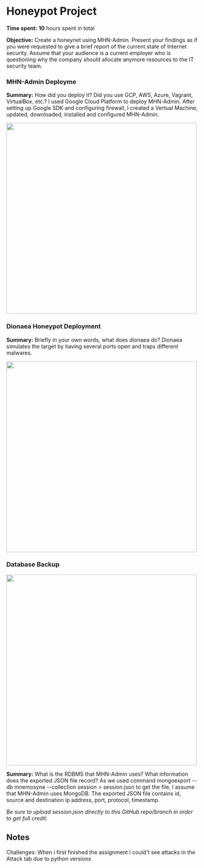 # Honeypot Project

**Time spent:** **10** hours spent in total

**Objective:** Create a honeynet using MHN-Admin. Present your findings as if you were requested to give a brief report of the current state of Internet security. Assume that your audience is a current employer who is questioning why the company should allocate anymore resources to the IT security team.

### MHN-Admin Deployme

**Summary:** How did you deploy it? Did you use GCP, AWS, Azure, Vagrant, VirtualBox, etc.?
I used Google Cloud Platform to deploy MHN-Admin. After setting up Google SDK and configuring firewall, I created a Vertual Machine, updated, downloaded, installed and configured MHN-Admin.

<img src="mhn-admin.gif" width=500>

### Dionaea Honeypot Deployment

**Summary:** Briefly in your own words, what does dionaea do?
Dionaea simulates the target by having several ports open and traps different malwares.

<img src="dionaea-honeypot.gif" width=500>

### Database Backup
<img src="database backup.gif" width=500>

**Summary:** What is the RDBMS that MHN-Admin uses? What information does the exported JSON file record?
As we used command mongoexport --db mnemosyne --collection session > session.json to get the file, I assume that MHN-Admin uses MongoDB. The exported JSON file contains id, source and destination ip address, port, protocol, timestamp.

*Be sure to upload session.json directly to this GitHub repo/branch in order to get full credit.*



## Notes

Challenges:
When i first finished the assignment I could't see attacks in the Attack tab due to python versions

